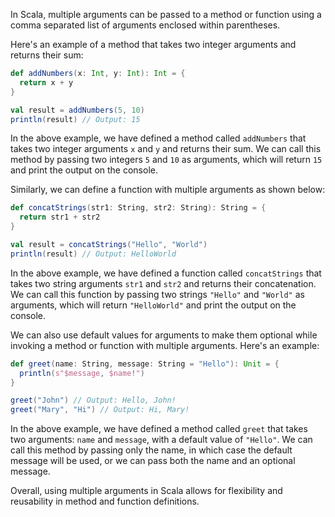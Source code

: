 In Scala, multiple arguments can be passed to a method or function using a comma separated list of arguments enclosed within parentheses. 

Here's an example of a method that takes two integer arguments and returns their sum:

```Scala
def addNumbers(x: Int, y: Int): Int = {
  return x + y
}

val result = addNumbers(5, 10)
println(result) // Output: 15
```

In the above example, we have defined a method called `addNumbers` that takes two integer arguments `x` and `y` and returns their sum. We can call this method by passing two integers `5` and `10` as arguments, which will return `15` and print the output on the console.

Similarly, we can define a function with multiple arguments as shown below:

```Scala
def concatStrings(str1: String, str2: String): String = {
  return str1 + str2
}

val result = concatStrings("Hello", "World")
println(result) // Output: HelloWorld
```

In the above example, we have defined a function called `concatStrings` that takes two string arguments `str1` and `str2` and returns their concatenation. We can call this function by passing two strings `"Hello"` and `"World"` as arguments, which will return `"HelloWorld"` and print the output on the console. 

We can also use default values for arguments to make them optional while invoking a method or function with multiple arguments. Here's an example:

```Scala
def greet(name: String, message: String = "Hello"): Unit = {
  println(s"$message, $name!")
}

greet("John") // Output: Hello, John!
greet("Mary", "Hi") // Output: Hi, Mary!
```

In the above example, we have defined a method called `greet` that takes two arguments: `name` and `message`, with a default value of `"Hello"`. We can call this method by passing only the name, in which case the default message will be used, or we can pass both the name and an optional message.

Overall, using multiple arguments in Scala allows for flexibility and reusability in method and function definitions.